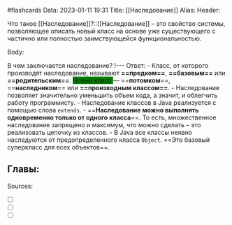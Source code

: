 #flashcards
Data: 2023-01-11 19:31
Title: [[Наследование]]
Alias:
Header:

Что такое [[Наследование]]?::[[Наследование]] – это свойство системы, позволяющее описать новый класс на основе уже существующего с частично или полностью заимствующейся функциональностью.
<!--SR:!2023-02-06,2,150-->



Body:


В чем заключается наследование?
!---
Ответ:
	- Класс, от которого производят наследование, называют **==предком==**, **==базовым==** или **==родительским==**. <span style="background-color: green"> Новый класс </span> — ==**потомком**==, ==**наследником**== или **==производным классом==**.
	- Наследование позволяет значительно уменьшить объем кода, а значит, и облегчить работу программисту.
	- Наследование классов в Java реализуется с помощью слова `extends`.
	- ==**Наследование можно выполнять одновременно только от одного класса**==. То есть, множественное наследование запрещено и максимум, что можно сделать – это реализовать цепочку из классов.
	- В Java все классы неявно наследуются от предопределенного класса `Object`. ==Это базовый суперкласс для всех объектов==.
<!--SR:!2023-02-06,2,150-->






Главы:
-



Sources:
- [ ] []()
- [ ] []()
- [ ] []()
